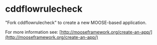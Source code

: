 cddflowrulecheck
=====

"Fork cddflowrulecheck" to create a new MOOSE-based application.

For more information see: [http://mooseframework.org/create-an-app/](http://mooseframework.org/create-an-app/)
